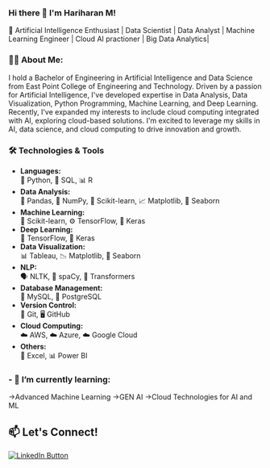 ### Hi there 👋 I'm Hariharan M!

🚀 Artificial Intelligence Enthusiast | Data Scientist | Data Analyst | Machine Learning Engineer | Cloud AI practioner | Big Data Analytics|  

### 🧑‍💻 About Me:

I hold a Bachelor of Engineering in Artificial Intelligence and Data Science from East Point College of Engineering and Technology. Driven by a passion for Artificial Intelligence, I've developed expertise in Data Analysis, Data Visualization, Python Programming, Machine Learning, and Deep Learning. Recently, I've expanded my interests to include cloud computing integrated with AI, exploring cloud-based solutions. I'm excited to leverage my skills in AI, data science, and cloud computing to drive innovation and growth.
### 🛠️ Technologies & Tools

- **Languages:**  
  🐍 Python, 🐘 SQL, 📊 R  
- **Data Analysis:**  
  🐼 Pandas, 🔢 NumPy, 🧠 Scikit-learn, 📈 Matplotlib, 🌊 Seaborn  
- **Machine Learning:**  
  🧠 Scikit-learn, ⚙️ TensorFlow, 🧬 Keras  
- **Deep Learning:**  
  🧠 TensorFlow, 🧬 Keras  
- **Data Visualization:**  
  📊 Tableau, 📉 Matplotlib, 🌊 Seaborn  
- **NLP:**  
  🗣️ NLTK, 🧠 spaCy, 🤖 Transformers  
- **Database Management:**  
  🐘 MySQL, 🐘 PostgreSQL  
- **Version Control:**  
  🔧 Git, 🖥️ GitHub  
- **Cloud Computing:**  
  ☁️ AWS, ☁️ Azure, ☁️ Google Cloud  
- **Others:**  
  🧮 Excel, 📊 Power BI  

### - 🌱 I’m currently learning:
  
->Advanced Machine Learning
->GEN AI
->Cloud Technologies for AI and ML


## 📫 Let's Connect!

<a href="[https://www.linkedin.com/in/your-linkedin-username/](https://www.linkedin.com/in/hariharan-murthy/)" target="_blank">
  <img src="https://img.shields.io/badge/LinkedIn-Profile-blue?style=for-the-badge&logo=linkedin" alt="LinkedIn Button">
</a>


<!---
xhariix/xhariix is a ✨ special ✨ repository because its `README.md` (this file) appears on your GitHub profile.
You can click the Preview link to take a look at your changes.
--->
